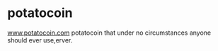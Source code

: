 potatocoin
==========
www.potatocoin.com
potatocoin that under no circumstances anyone should ever use,erver.
